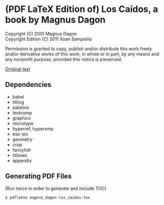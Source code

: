 (PDF LaTeX Edition of) Los Caídos, a book by Magnus Dagon
=========================================================

Copyright (C) 2010 Magnus Dagon  
Copyright Edition (C) 2011 Xoan Sampaiño

Permission is granted to copy, publish and/or distribute this work freely and/or derivative works of this work, in whole or in part, by any means and any nonprofit purpose, provided this notice is preserved.

[Original text](http://ngc3660.es/index.php?option=com_content&view=article&id=2006:magnus-dagon&catid=35:colaboradores&Itemid=159)

Dependencies
------------

* babel
* titling
* palatino
* textcomp
* graphicx
* microtype
* hyperref, hyperxmp
* eso-pic
* geometry
* crop
* fancyhdr
* titlesec
* appendix

Generating PDF Files
--------------------

(Run twice in order to generate and include TOC)

    $ pdflatex magnus_dagon-los_caidos.tex
